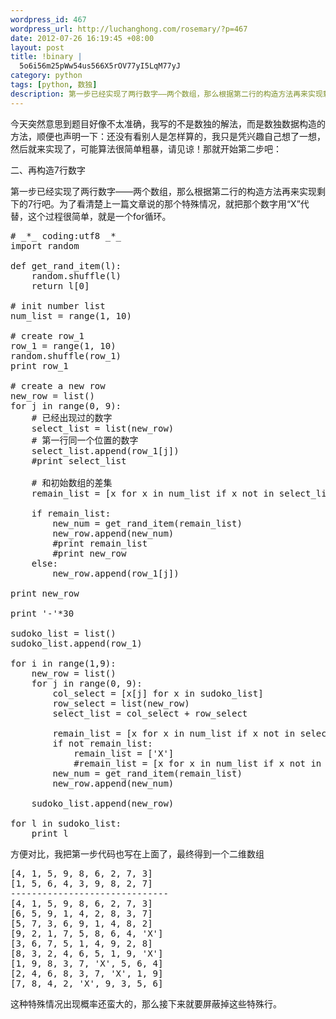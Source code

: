 ```yaml
--- 
wordpress_id: 467
wordpress_url: http://luchanghong.com/rosemary/?p=467
date: 2012-07-26 16:19:45 +08:00
layout: post
title: !binary |
  5o6i56m25pWw54us566X5rOV77yI5LqM77yJ
category: python
tags: [python, 数独]
description: 第一步已经实现了两行数字——两个数组，那么根据第二行的构造方法再来实现剩下的7行吧。为了看清楚上一篇文章说的那个特殊情况，就把那个数字用“X”代替。
---
```

今天突然意思到题目好像不太准确，我写的不是数独的解法，而是数独数据构造的方法，顺便也声明一下：还没有看别人是怎样算的，我只是凭兴趣自己想了一想，然后就来实现了，可能算法很简单粗暴，请见谅！那就开始第二步吧：

二、再构造7行数字

第一步已经实现了两行数字——两个数组，那么根据第二行的构造方法再来实现剩下的7行吧。为了看清楚上一篇文章说的那个特殊情况，就把那个数字用“X”代替，这个过程很简单，就是一个for循环。
<pre class="prettyprint">
# _*_ coding:utf8 _*_
import random

def get_rand_item(l):
    random.shuffle(l)
    return l[0]

# init number list
num_list = range(1, 10)

# create row_1
row_1 = range(1, 10)
random.shuffle(row_1)
print row_1

# create a new row
new_row = list()
for j in range(0, 9):
    # 已经出现过的数字
    select_list = list(new_row)
    # 第一行同一个位置的数字
    select_list.append(row_1[j])
    #print select_list

    # 和初始数组的差集
    remain_list = [x for x in num_list if x not in select_list]

    if remain_list:
        new_num = get_rand_item(remain_list)
        new_row.append(new_num)
        #print remain_list
        #print new_row
    else:
        new_row.append(row_1[j])

print new_row

print '-'*30

sudoko_list = list()
sudoko_list.append(row_1)

for i in range(1,9):
    new_row = list()
    for j in range(0, 9):
        col_select = [x[j] for x in sudoko_list]
        row_select = list(new_row)
        select_list = col_select + row_select

        remain_list = [x for x in num_list if x not in select_list]
        if not remain_list:
            remain_list = ['X']
            #remain_list = [x for x in num_list if x not in new_row]
        new_num = get_rand_item(remain_list)
        new_row.append(new_num) 

    sudoko_list.append(new_row)

for l in sudoko_list:
    print l
</pre>
方便对比，我把第一步代码也写在上面了，最终得到一个二维数组
<pre class="prettyprint">[4, 1, 5, 9, 8, 6, 2, 7, 3]
[1, 5, 6, 4, 3, 9, 8, 2, 7]
------------------------------
[4, 1, 5, 9, 8, 6, 2, 7, 3]
[6, 5, 9, 1, 4, 2, 8, 3, 7]
[5, 7, 3, 6, 9, 1, 4, 8, 2]
[9, 2, 1, 7, 5, 8, 6, 4, 'X']
[3, 6, 7, 5, 1, 4, 9, 2, 8]
[8, 3, 2, 4, 6, 5, 1, 9, 'X']
[1, 9, 8, 3, 7, 'X', 5, 6, 4]
[2, 4, 6, 8, 3, 7, 'X', 1, 9]
[7, 8, 4, 2, 'X', 9, 3, 5, 6]</pre>
这种特殊情况出现概率还蛮大的，那么接下来就要屏蔽掉这些特殊行。
